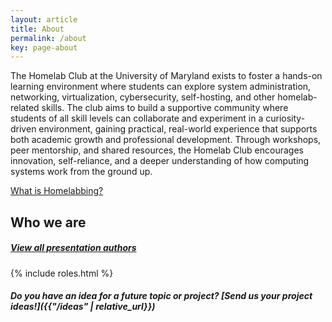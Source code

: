 ```yaml
---
layout: article
title: About
permalink: /about
key: page-about
---
```


The Homelab Club at the University of Maryland exists to foster a hands-on learning environment where students can explore system administration, networking, virtualization, cybersecurity, self-hosting, and other homelab-related skills. The club aims to build a supportive community where students of all skill levels can collaborate and experiment in a curiosity-driven environment, gaining practical, real-world experience that supports both academic growth and professional development. Through workshops, peer mentorship, and shared resources, the Homelab Club encourages innovation, self-reliance, and a deeper understanding of how computing systems work from the ground up.

[What is Homelabbing?](/2025/09/16/meeting)

## Who we are

##### *[View all presentation authors](/authors)*

{% include roles.html %}


#### *Do you have an idea for a future topic or project? [Send us your project ideas!]({{"/ideas" | relative_url}})*